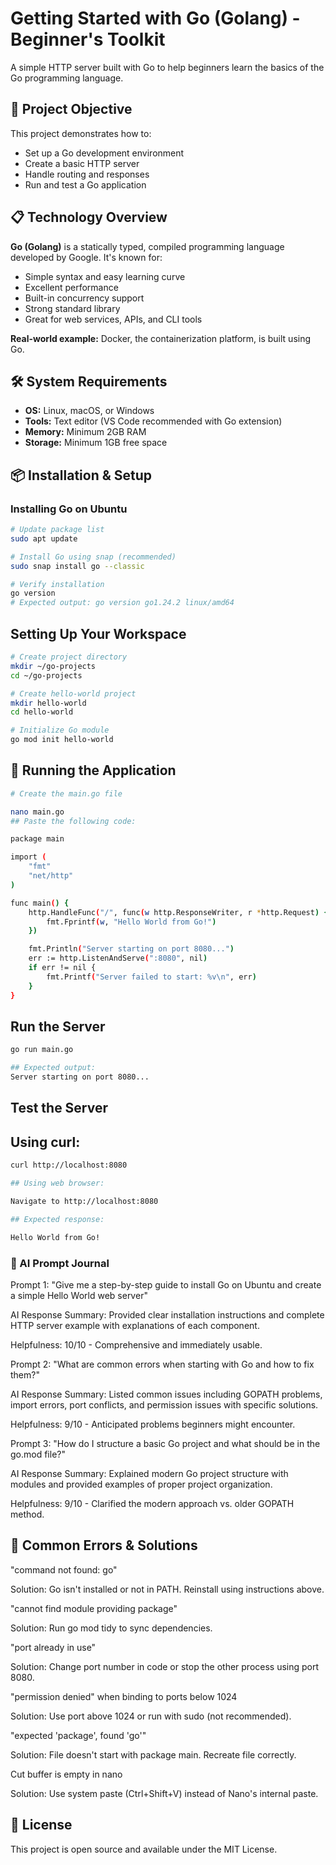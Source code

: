 # Getting Started with Go (Golang) - Beginner's Toolkit

A simple HTTP server built with Go to help beginners learn the basics of the Go programming language.

## 🎯 Project Objective

This project demonstrates how to:
- Set up a Go development environment
- Create a basic HTTP server
- Handle routing and responses
- Run and test a Go application

## 📋 Technology Overview

**Go (Golang)** is a statically typed, compiled programming language developed by Google. It's known for:
- Simple syntax and easy learning curve
- Excellent performance
- Built-in concurrency support
- Strong standard library
- Great for web services, APIs, and CLI tools

**Real-world example:** Docker, the containerization platform, is built using Go.

## 🛠️ System Requirements

- **OS:** Linux, macOS, or Windows
- **Tools:** Text editor (VS Code recommended with Go extension)
- **Memory:** Minimum 2GB RAM
- **Storage:** Minimum 1GB free space

## 📦 Installation & Setup

### Installing Go on Ubuntu


```bash
# Update package list
sudo apt update

# Install Go using snap (recommended)
sudo snap install go --classic

# Verify installation
go version
# Expected output: go version go1.24.2 linux/amd64
```
 ## Setting Up Your Workspace

```bash
# Create project directory
mkdir ~/go-projects
cd ~/go-projects

# Create hello-world project
mkdir hello-world
cd hello-world

# Initialize Go module
go mod init hello-world
```

## 🚀 Running the Application

```bash
# Create the main.go file

nano main.go
## Paste the following code:

package main

import (
    "fmt"
    "net/http"
)

func main() {
    http.HandleFunc("/", func(w http.ResponseWriter, r *http.Request) {
        fmt.Fprintf(w, "Hello World from Go!")
    })

    fmt.Println("Server starting on port 8080...")
    err := http.ListenAndServe(":8080", nil)
    if err != nil {
        fmt.Printf("Server failed to start: %v\n", err)
    }
}
```
## Run the Server

```bash
go run main.go

## Expected output:
Server starting on port 8080...
```

## Test the Server

 ## Using curl:

 ```bash
curl http://localhost:8080

## Using web browser:

Navigate to http://localhost:8080

## Expected response:

Hello World from Go!
```

### 📝 AI Prompt Journal

Prompt 1:
"Give me a step-by-step guide to install Go on Ubuntu and create a simple Hello World web server"

AI Response Summary: Provided clear installation instructions and complete HTTP server example with explanations of each component.

Helpfulness: 10/10 - Comprehensive and immediately usable.

Prompt 2:
"What are common errors when starting with Go and how to fix them?"

AI Response Summary: Listed common issues including GOPATH problems, import errors, port conflicts, and permission issues with specific solutions.

Helpfulness: 9/10 - Anticipated problems beginners might encounter.

Prompt 3:
"How do I structure a basic Go project and what should be in the go.mod file?"

AI Response Summary: Explained modern Go project structure with modules and provided examples of proper project organization.

Helpfulness: 9/10 - Clarified the modern approach vs. older GOPATH method.

## 🐛 Common Errors & Solutions

"command not found: go"

Solution: Go isn't installed or not in PATH. Reinstall using instructions above.

"cannot find module providing package"

Solution: Run go mod tidy to sync dependencies.

"port already in use"

Solution: Change port number in code or stop the other process using port 8080.

"permission denied" when binding to ports below 1024

Solution: Use port above 1024 or run with sudo (not recommended).

"expected 'package', found 'go'"

Solution: File doesn't start with package main. Recreate file correctly.

Cut buffer is empty in nano

Solution: Use system paste (Ctrl+Shift+V) instead of Nano's internal paste.

## 📄 License

This project is open source and available under the MIT License.

